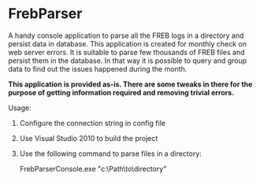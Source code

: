 FrebParser
==========

A handy console application to parse all the FREB logs in a directory and persist data in database. This application is created for monthly check on web server errors. It is suitable to parse few thousands of FREB files and persist them in the database. In that way it is possible to query and group data to find out the issues happened during the month. 

**This application is provided as-is. There are some tweaks in there for the purpose of getting information required and removing trivial errors.**

Usage:
  1) Configure the connection string in config file
  2) Use Visual Studio 2010 to build the project
  3) Use the following command to parse files in a directory:
      
      FrebParserConsole.exe "c:\Path\to\directory\"
